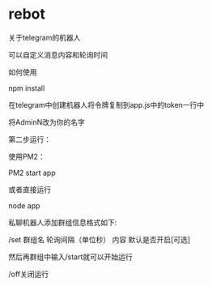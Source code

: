 # rebot

关于telegram的机器人

可以自定义消息内容和轮询时间

如何使用

npm install

在telegram中创建机器人将令牌复制到app.js中的token一行中

将AdminN改为你的名字

第二步运行：

使用PM2：

PM2 start app

或者直接运行

node app

私聊机器人添加群组信息格式如下:

/set 群组名 轮询间隔（单位秒） 内容 默认是否开启[可选]

然后再群组中输入/start就可以开始运行

/off关闭运行

